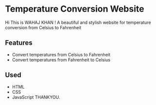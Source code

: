 # Temperature Conversion Website
Hi This is WAHAJ KHAN !
A beautiful and stylish website for temperature conversion from Celsius to Fahrenheit 

## Features

- Convert temperatures from Celsius to Fahrenheit
- Convert temperatures from Fahrenheit to Celsius

## Used

- HTML
- CSS
- JavaScript
THANKYOU.
